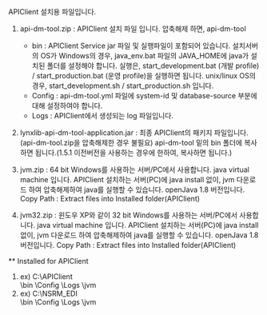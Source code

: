 APIClient 설치용 파일입니다.

1. api-dm-tool.zip :
   APIClient 설치 파일 입니다.  압축해제 하면,
   api-dm-tool
     - bin       : APIClient Service jar 파일 및 실행파일이 포함되어 있습니다.
                    설치서버의 OS가 Windows의 경우, java_env.bat 파일의 JAVA_HOME에 java가 설치된 폴더를 설정해야 합니다.
                    실행은, start_development.bat (개발 profile) / start_production.bat (운영 profile)을 실행하면 됩니다.
                    unix/linux OS의 경우, start_development.sh / start_production.sh 입니다.
     - Config    : api-dm-tool.yml 파일에 system-id 및 database-source 부분에 대해 설정하여야 합니다. 
     - Logs      : APIClient에서 생성되는 log 파일입니다.

2. lynxlib-api-dm-tool-application.jar : 최종 APIClient의 패키지 파일입니다.(api-dm-tool.zip을 압축해제한 경우 불필요)
   api-dm-tool 밑의 bin 폴더에 복사하면 됩니다.(1.5.1 이전버전을 사용하는 경우에 한하여, 복사하면 됩니다.)
   
3. jvm.zip      : 64 bit Windows를 사용하는 서버/PC에서 사용합니다. 
   java virtual machine 입니다.  APIClient 설치하는 서버(PC)에 java install 없이, jvm 다운로드 하여 압축해제하여 java를 실행할 수 있습니다.
   openJava 1.8 버전입니다.
   Copy Path : Extract files into Installed folder(APIClient)

5. jvm32.zip    : 윈도우 XP와 같이 32 bit Windows를 사용하는 서버/PC에서 사용합니다.
   java virtual machine 입니다.  APIClient 설치하는 서버(PC)에 java install 없이, jvm 다운로드 하여 압축해제하여 java를 실행할 수 있습니다.
   openJava 1.8 버전입니다.
   Copy Path : Extract files into Installed folder(APIClient)

** Installed for APIClient
   1. ex) C:\APIClient\
          \bin
          \Config
          \Logs
          \jvm
   2. ex) C:\NSRM_EDI\
          \bin
          \Config
          \Logs
          \jvm
      
